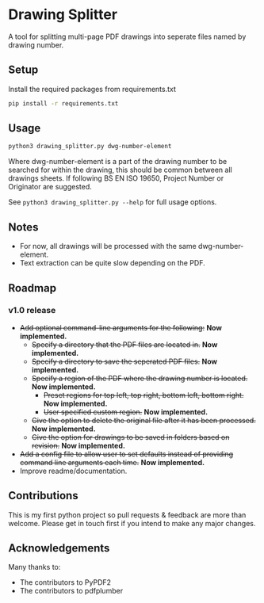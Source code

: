 # Drawing Splitter

A tool for splitting multi-page PDF drawings into seperate files named by drawing number.

## Setup

Install the required packages from requirements.txt

```bash
pip install -r requirements.txt
```

## Usage

```bash
python3 drawing_splitter.py dwg-number-element
```

Where dwg-number-element is a part of the drawing number to be searched for within the drawing, this should be common between all drawings sheets. 
If following BS EN ISO 19650, Project Number or Originator are suggested.

See `python3 drawing_splitter.py --help` for full usage options.

## Notes

- For now, all drawings will be processed with the same dwg-number-element.
- Text extraction can be quite slow depending on the PDF.

## Roadmap
### v1.0 release
- ~~Add optional command-line arguments for the following:~~ **Now implemented.**
    - ~~Specify a directory that the PDF files are located in.~~ **Now implemented.**
    - ~~Specify a directory to save the seperated PDF files.~~ **Now implemented.**
    - ~~Specify a region of the PDF where the drawing number is located.~~ **Now implemented.**
        - ~~Preset regions for top left, top right, bottom left, bottom right.~~ **Now implemented.**
        - ~~User specified custom region.~~ **Now implemented.**
    - ~~Give the option to delete the original file after it has been processed.~~ **Now implemented.**
    - ~~Give the option for drawings to be saved in folders  based on revision.~~ **Now implemented.**
- ~~Add a config file to allow user to set defaults instead of providing command line arguments each time.~~ **Now implemented.**
- Improve readme/documentation.

## Contributions

This is my first python project so pull requests & feedback are more than welcome. Please get in touch first if you intend to make any major changes.

## Acknowledgements

Many thanks to:
- The contributors to PyPDF2
- The contributors to pdfplumber
